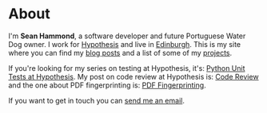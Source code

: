 About
=====

I'm **Sean Hammond**, a software developer and future Portuguese Water Dog owner.
I work for <a href="https://hypothes.is/">Hypothesis</a> and live in
<a href="https://en.wikipedia.org/wiki/Edinburgh">Edinburgh</a>.
This is my site where you can find my [blog posts](index.md) and a list of
some of my [projects](projects.md).

If you're looking for my series on testing at Hypothesis, it's:
[Python Unit Tests at Hypothesis](_posts/2017-01-15-python-unit-tests-at-hypothesis.md).
My post on code review at Hypothesis is: [Code Review](_posts/2016-10-04-code-review.md)
and the one about PDF fingerprinting is: [PDF Fingerprinting](_posts/2017-11-22-pdf-fingerprinting.md).

If you want to get in touch you can
[send me an email](&#109;ai&#x6C;&#x74;&#x6F;:&#x68;&#x65;&#108;&#108;o&#64;&#115;&#x65;a&#110;h&#46;&#99;&#x63;).

